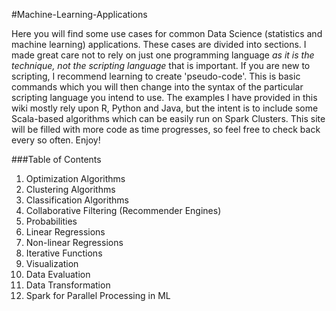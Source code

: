 #Machine-Learning-Applications

Here you will find some use cases for common Data Science (statistics and machine learning) applications. These cases are divided into sections.  I made great care not to rely on just one programming language _as it is the technique, not the scripting language_ that is important.  If you are new to scripting, I recommend learning to create 'pseudo-code'.  This is basic commands which you will then change into the syntax of the particular scripting language you intend to use. The examples I have provided in this wiki mostly rely upon R, Python and Java, but the intent is to include some Scala-based algorithms which can be easily run on Spark Clusters.  This site will be filled with more code as time progresses, so feel free to check back every so often.  Enjoy!

###Table of Contents

1. Optimization Algorithms
2. Clustering Algorithms
3. Classification Algorithms
4. Collaborative Filtering (Recommender Engines)
5. Probabilities
6. Linear Regressions
7. Non-linear Regressions
8. Iterative Functions
9. Visualization
10. Data Evaluation
11. Data Transformation
12. Spark for Parallel Processing in ML



